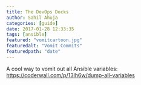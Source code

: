 ```yaml
---
title: The DevOps Docks
author: Sahil Ahuja
categories: [guide]
date: 2017-01-28 12:33:35
tags: [ansible]
featured: "vomitcartoon.jpg"
featuredalt: "Vomit Commits"
featuredpath: "date"
---
```


A cool way to vomit out all Ansible variables:
https://coderwall.com/p/13lh6w/dump-all-variables

<!-- ![Ansible Vomit](/images/2017/vomitcartoon.jpg) -->
